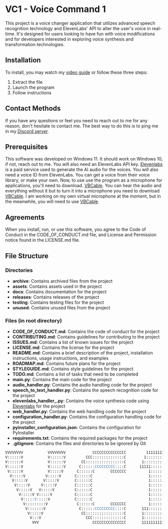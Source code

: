 # VC1 - Voice Command 1
This project is a voice changer application that utilizes advanced speech recognition technology and ElevenLabs' API to alter the user's voice in real-time. It's designed for users looking to have fun with voice modifications and for developers interested in exploring voice synthesis and transformation technologies.

## Installation
To install, you may watch my [video guide](https://olanorw.media/vc1install) or follow these three steps:
1. Extract the file
2. Launch the program
3. Follow instructions

## Contact Methods
If you have any questions or feel you need to reach out to me for any reason, don't hesitate to contact me. The best way to do this is to ping me in my [Discord server](https://discord.gg/5QP6X3S5fq).

## Prerequisites
This software was developed on Windows 11. It should work on Windows 10, if not, reach out to me. You will also need an ElevenLabs API key. [Elevenlabs](https://elevenlabs.io) is a paid service used to generate the AI audio for the voices. You will also need a voice ID from ElevenLabs. You can get a voice from their voice library, or make your own. Now, to use use the program as a microphone for applications, you'll need to download. [VBCable](https://vb-audio.com/Cable/). You can hear the audio and everything without it but to turn it into a microphone you need to download [VBCable](https://vb-audio.com/Cable/). I am working on my own virtual microphone at the moment, but in the meanwhile, you will need to use [VBCable](https://vb-audio.com/Cable/).

## Agreements
When you install, run, or use this software, you agree to the Code of Conduct in the CODE_OF_CONDUCT.md file, and License and Permission notice found in the LICENSE.md file.

## File Structure
### Directories
- **archive**: Contains archived files from the project
- **assets**: Contains assets used in the project
- **docs**: Contains documentation for the project
- **releases**: Contains releases of the project
- **testing**: Contains testing files for the project
- **unused**: Contains unused files from the project
### Files (in root directory)
- **CODE_OF_CONDUCT.md**: Contains the code of conduct for the project
- **CONTRIBUTING.md**: Contains guidelines for contributing to the project
- **ISSUES.md**: Contains a list of known issues for the project
- **LICENSE.md**: Contains the license for the project
- **README.md**: Contains a brief description of the project, installation instructions, usage instructions, and examples
- **ROADMAP.md**: Contains future plans for the project
- **STYLEGUIDE.md**: Contains style guidelines for the project
- **TODO.md**: Contains a list of tasks that need to be completed
- **main.py**: Contains the main code for the project
- **audio_handler.py**: Contains the audio handling code for the project
- **speech_to_text_handler.py**: Contains the speech recognition code for the project
- **elevenlabs_handler_.py**: Contains the voice synthesis code using [Elevenlabs](https://elevenlabs.io) for the project
- **web_handler.py**: Contains the web handling code for the project
- **configuration_handler.py**: Contains the configuration handling code for the project
- **pyinstaller_configuration.json**: Contains the configuration for PyInstaller
- **requirements.txt**: Contains the required packages for the project
- **.gitignore**: Contains the files and directories to be ignored by Git

```md 
VVVVVVVV           VVVVVVVV            CCCCCCCCCCCCCCC         11111111111   
V::::::V           V::::::V         CCC::::::::::::::C        1::::::::::1   
V::::::V           V::::::V       CC:::::::::::::::::C       1:::::::::::1   
V::::::V           V::::::V      C::::::CCCCCCCCC::::C      11111::::::::1   
 V:::::V           V:::::V      C::::::C       CCCCCCC          1::::::::1   
  V:::::V         V:::::V      C::::::C                         1::::::::1   
   V:::::V       V:::::V       C::::::C                         1::::::::1   
    V:::::V     V:::::V        C::::::C                         1::::::::l   
     V:::::V   V:::::V         C::::::C                         1::::::::l   
      V:::::V V:::::V          C::::::C                         1::::::::l   
       V:::::V:::::V           C::::::C                         1::::::::l   
        V:::::::::V             C::::::C       CCCCCCC          1::::::::l   
         V:::::::V               C::::::CCCCCCCCC::::C       111::::::::::111
          V:::::V                 CC:::::::::::::::::C       1::::::::::::::1
           V:::V                    CCC::::::::::::::C       1::::::::::::::1
            VVV                        CCCCCCCCCCCCCCC       1111111111111111
```